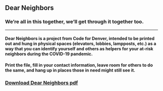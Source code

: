 






## Dear Neighbors

### We’re all in this together, we’ll get through it together too.

---

#### Dear Neighbors is a project from Code for Denver, intended to be printed out and hung in physical spaces (elevators, lobbies, lampposts, etc.) as a way that you can identify yourself and others as helpers for your at-risk neighbors during the COVID-19 pandemic. 

#### Print the file, fill in your contact information, leave room for others to do the same, and hang up in places those in need might still see it. 



### [Download Dear Neighbors pdf](https://github.com/codefordenver/dearneighbors/raw/master/Dear%20Neighbors.pdf "Dear Neighbors PDF")
